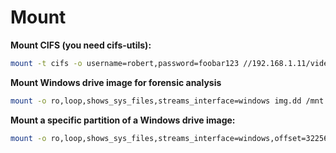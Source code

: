 # Mount

**Mount CIFS (you need cifs-utils):**
```bash
mount -t cifs -o username=robert,password=foobar123 //192.168.1.11/videos /mnt/vids
```

**Mount Windows drive image for forensic analysis**
```bash
mount -o ro,loop,shows_sys_files,streams_interface=windows img.dd /mnt
```

**Mount a specific partition of a Windows drive image:**
```bash
mount -o ro,loop,shows_sys_files,streams_interface=windows,offset=32256 img.dd /mnt
```
